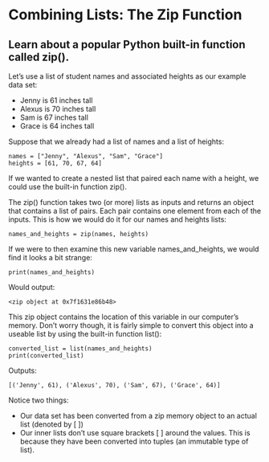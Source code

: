 # Combining Lists: The Zip Function
## Learn about a popular Python built-in function called zip().

Let’s use a list of student names and associated heights as our example data set:
* Jenny is 61 inches tall
* Alexus is 70 inches tall
* Sam is 67 inches tall
* Grace is 64 inches tall

Suppose that we already had a list of names and a list of heights:
```PY
names = ["Jenny", "Alexus", "Sam", "Grace"]
heights = [61, 70, 67, 64]
```

If we wanted to create a nested list that paired each name with a height, we could use the built-in function zip().

The zip() function takes two (or more) lists as inputs and returns an object that contains a list of pairs. Each pair contains one element from each of the inputs. This is how we would do it for our names and heights lists:
```PY
names_and_heights = zip(names, heights)
```

If we were to then examine this new variable names_and_heights, we would find it looks a bit strange:
```PY
print(names_and_heights)
```

Would output:
```
<zip object at 0x7f1631e86b48>
```

This zip object contains the location of this variable in our computer’s memory. Don’t worry though, it is fairly simple to convert this object into a useable list by using the built-in function list():
```PY
converted_list = list(names_and_heights)
print(converted_list)
```

Outputs:
```
[('Jenny', 61), ('Alexus', 70), ('Sam', 67), ('Grace', 64)]
```

Notice two things:
* Our data set has been converted from a zip memory object to an actual list (denoted by [ ])
* Our inner lists don’t use square brackets [ ] around the values. This is because they have been converted into tuples (an immutable type of list).
